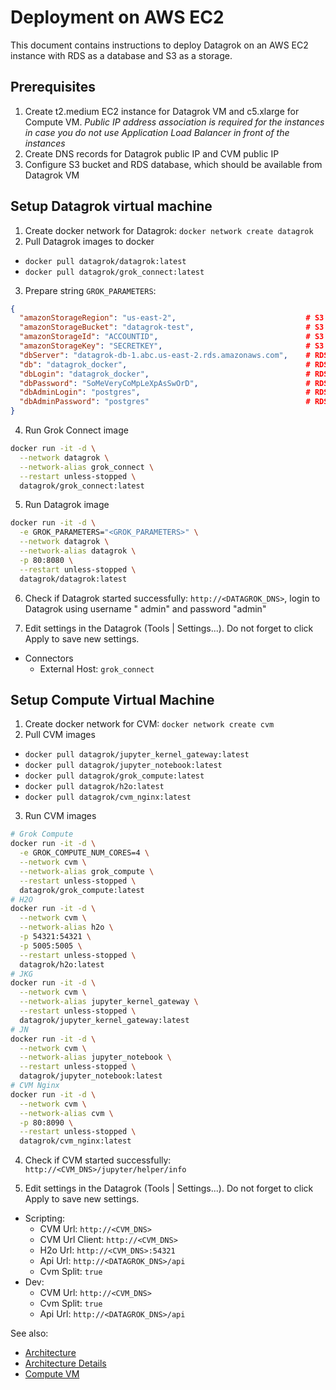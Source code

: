 <!-- TITLE: Deployment on AWS EC2 -->
<!-- SUBTITLE: -->

# Deployment on AWS EC2

This document contains instructions to deploy Datagrok on an AWS EC2 instance with RDS as a database and S3 as a
storage.

## Prerequisites

1. Create t2.medium EC2 instance for Datagrok VM and c5.xlarge for Compute VM.
   *Public IP address association is required for the instances in case you do not use Application Load Balancer in
   front of the instances*
2. Create DNS records for Datagrok public IP and CVM public IP
3. Configure S3 bucket and RDS database, which should be available from Datagrok VM

## Setup Datagrok virtual machine

1. Create docker network for Datagrok: `docker network create datagrok`
2. Pull Datagrok images to docker

- `docker pull datagrok/datagrok:latest`
- `docker pull datagrok/grok_connect:latest`

3. Prepare string `GROK_PARAMETERS`:

```json
{
  "amazonStorageRegion": "us-east-2",                             # S3 region
  "amazonStorageBucket": "datagrok-test",                         # S3 bucket name
  "amazonStorageId": "ACCOUNTID",                                 # S3 credential ID, Datagrok will resolve EC2 role if empty
  "amazonStorageKey": "SECRETKEY",                                # S3 credential secret key, Datagrok will resolve EC2 role if empty
  "dbServer": "datagrok-db-1.abc.us-east-2.rds.amazonaws.com",    # RDS endpoint
  "db": "datagrok_docker",                                        # RDS new database name
  "dbLogin": "datagrok_docker",                                   # RDS new user name, Datagrok will use it to connect to Postgres database
  "dbPassword": "SoMeVeryCoMpLeXpAsSwOrD",                        # RDS new user password, Datagrok will use it to connect to Postgres database
  "dbAdminLogin": "postgres",                                     # RDS admin login
  "dbAdminPassword": "postgres"                                   # RDS admin password
}
```

4. Run Grok Connect image

```bash
docker run -it -d \
  --network datagrok \
  --network-alias grok_connect \
  --restart unless-stopped \
  datagrok/grok_connect:latest
```

5. Run Datagrok image

```bash
docker run -it -d \
  -e GROK_PARAMETERS="<GROK_PARAMETERS>" \
  --network datagrok \
  --network-alias datagrok \
  -p 80:8080 \
  --restart unless-stopped \
  datagrok/datagrok:latest
```

6. Check if Datagrok started successfully: `http://<DATAGROK_DNS>`, login to Datagrok using username "
   admin"
   and password "admin"

7. Edit settings in the Datagrok (Tools | Settings...). Do not forget to click Apply to save new settings.

* Connectors
    * External Host: `grok_connect`

## Setup Compute Virtual Machine

1. Create docker network for CVM: `docker network create cvm`
2. Pull CVM images

- `docker pull datagrok/jupyter_kernel_gateway:latest`
- `docker pull datagrok/jupyter_notebook:latest`
- `docker pull datagrok/grok_compute:latest`
- `docker pull datagrok/h2o:latest`
- `docker pull datagrok/cvm_nginx:latest`

3. Run CVM images

```bash
# Grok Compute
docker run -it -d \
  -e GROK_COMPUTE_NUM_CORES=4 \
  --network cvm \
  --network-alias grok_compute \
  --restart unless-stopped \
  datagrok/grok_compute:latest
# H2O
docker run -it -d \
  --network cvm \
  --network-alias h2o \
  -p 54321:54321 \
  -p 5005:5005 \
  --restart unless-stopped \
  datagrok/h2o:latest
# JKG
docker run -it -d \
  --network cvm \
  --network-alias jupyter_kernel_gateway \
  --restart unless-stopped \
  datagrok/jupyter_kernel_gateway:latest
# JN
docker run -it -d \
  --network cvm \
  --network-alias jupyter_notebook \
  --restart unless-stopped \
  datagrok/jupyter_notebook:latest
# CVM Nginx
docker run -it -d \
  --network cvm \
  --network-alias cvm \
  -p 80:8090 \
  --restart unless-stopped \
  datagrok/cvm_nginx:latest
```

4. Check if CVM started successfully: `http://<CVM_DNS>/jupyter/helper/info`

5. Edit settings in the Datagrok (Tools | Settings...). Do not forget to click Apply to save new settings.

* Scripting:
    * CVM Url: `http://<CVM_DNS>`
    * CVM Url Client: `http://<CVM_DNS>`
    * H2o Url: `http://<CVM_DNS>:54321`
    * Api Url: `http://<DATAGROK_DNS>/api`
    * Cvm Split: `true`
* Dev:
    * CVM Url: `http://<CVM_DNS>`
    * Cvm Split: `true`
    * Api Url: `http://<DATAGROK_DNS>/api`

See also:

* [Architecture](architecture.md#application)
* [Architecture Details](architecture-details.md)
* [Compute VM](compute-vm.md)
